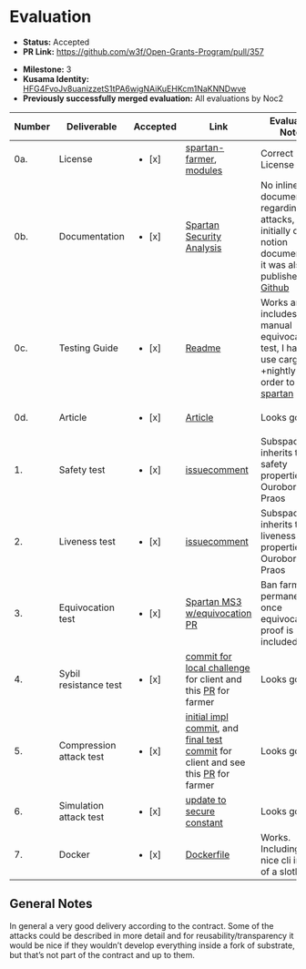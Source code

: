# Evaluation

- **Status:** Accepted
- **PR Link:** https://github.com/w3f/Open-Grants-Program/pull/357
* **Milestone:** 3
* **Kusama Identity:** [HFG4FvoJv8uanizzetS1tPA6wigNAiKuEHKcm1NaKNNDwve](https://polkascan.io/pre/kusama/account/HFG4FvoJv8uanizzetS1tPA6wigNAiKuEHKcm1NaKNNDwve)
* **Previously successfully merged evaluation:** All evaluations by Noc2

| Number | Deliverable | Accepted | Link | Evaluation Notes |
| ------ | ----------- | -------- | ---- |----------------- |
| 0a. | License | <ul><li>[x] </li></ul> | [spartan-farmer](https://github.com/subspace/spartan-farmer/blob/9450351a78d59007f2b647116852f7ec4e9a25f1/LICENSE-APACHE), [modules](https://github.com/subspace/substrate/tree/poc/frame) | Correct License  |
| 0b. | Documentation | <ul><li>[x] </li></ul> | [Spartan Security Analysis](https://subspacelabs.notion.site/Milestone-3-Security-cbbada9b03934ef3a403226f0329922b) | No inline documentation regarding the attacks, initially only a notion document, but it was also published on [Github](https://github.com/subspace/substrate/tree/w3f-spartan-ms-3/frame/spartan) |
| 0c. | Testing Guide | <ul><li>[x] </li></ul> | [Readme](https://github.com/subspace/substrate/tree/poc/bin/node-template-spartan#run-tests) | Works and includes manual equivocation test, I had to use cargo +nightly test in order to test [spartan](https://github.com/subspace/substrate/tree/poc/frame/spartan)  |
| 0d. | Article | <ul><li>[x] </li></ul> | [Article](https://medium.com/@jeremiahwagstaff/spartan-v3-secure-proof-of-capacity-poc-consensus-on-substrate-a4c2f2c5ce84) | Looks good |
| 1. | Safety test | <ul><li>[x] </li></ul> | [issuecomment](https://github.com/w3f/Grant-Milestone-Delivery/pull/245#issuecomment-893721062) | Subspace inherits the safety  properties of Ouroboros Praos |
| 2. | Liveness test | <ul><li>[x] </li></ul> | [issuecomment](https://github.com/w3f/Grant-Milestone-Delivery/pull/245#issuecomment-893721062) | Subspace inherits the liveness properties of Ouroboros Praos |
| 3. | Equivocation test | <ul><li>[x] </li></ul> | [Spartan MS3 w/equivocation PR](https://github.com/subspace/substrate/pull/7) | Ban farmer permanently once equivocation proof is included  |
| 4. | Sybil resistance test | <ul><li>[x] </li></ul> | [commit for local challenge](https://github.com/subspace/substrate/commit/8e1f00be49eaabb14efccac2706b79aee9b1dd62) for client and this [PR](https://github.com/subspace/spartan-farmer/pull/6) for farmer | Looks good |
| 5. | Compression attack test | <ul><li>[x] </li></ul> | [initial impl commit](https://github.com/subspace/substrate/commit/59ff6755e22ab98610dfbf913dd99ee075294e7e), and [final test commit](https://github.com/subspace/substrate/commit/59ff6755e22ab98610dfbf913dd99ee075294e7e) for client and see this [PR](https://github.com/subspace/spartan-farmer/pull/6) for farmer | Looks good | 
| 6. | Simulation attack test | <ul><li>[x] </li></ul> | [update to secure constant](https://github.com/subspace/substrate/commit/f46ff09cc3b6abdab3891b98fb049e2a139c7bcc) | Looks good |
| 7. | Docker | <ul><li>[x] </li></ul> | [Dockerfile](https://github.com/subspace/substrate/blob/poc/bin/node-template-spartan/Dockerfile) | Works. Including a nice cli image of a sloth |

## General Notes

In general a very good delivery according to the contract. Some of the attacks could be described in more detail and for reusability/transparency it would be nice if they wouldn’t develop everything inside a fork of substrate, but that’s not part of the contract and up to them. 
